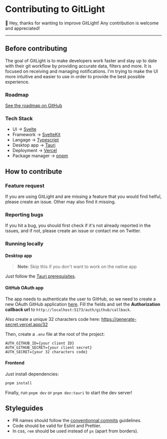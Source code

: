 # Contributing to GitLight

👋 Hey, thanks for wanting to improve GitLight! Any contribution is welcome and appreciated!

---

## Before contributing

The goal of GitLight is to make developers work faster and stay up to date with their git workflow by providing accurate data, filters and more. It is focused on receiving and managing notifications. I'm trying to make the UI more intuitive and easier to use in order to provide the best possible experience.

### Roadmap

[See the roadmap on GitHub](https://github.com/users/colinlienard/projects/1)

### Tech Stack

- UI → [Svelte](https://svelte.dev/)
- Framework → [SvelteKit](https://kit.svelte.dev/)
- Langage → [Typescript](https://www.typescriptlang.org/)
- Desktop app → [Tauri](https://tauri.app/)
- Deployment → [Vercel](https://vercel.com)
- Package manager → [pnpm](https://pnpm.io/)

## How to contribute

### Feature request

If you are using GitLight and are missing a feature that you would find helful, please create an issue. Other may also find it missing.

### Reporting bugs

If you hit a bug, you should first check if it's not already reported in the issues, and if not, please create an issue or contact me on Twitter.

### Running locally

#### Desktop app

> **Note**: Skip this if you don't want to work on the native app

Just follow the [Tauri prerequisites](https://tauri.app/v1/guides/getting-started/prerequisites).

#### GitHub OAuth app

The app needs to authenticate the user to GitHub, so we need to create a new OAuth GitHub application [here](https://github.com/settings/applications/new). Fill the fields and set the **Authorization callback url** to `http://localhost:5173/auth/github/callback`.

Also create a unique 32 characters code here: https://generate-secret.vercel.app/32

Then, create a `.env` file at the root of the project:

```.env
AUTH_GITHUB_ID={your client ID}
AUTH_GITHUB_SECRET={your client secret}
AUTH_SECRET={your 32 characters code}
```

#### Frontend

Just install dependencies:

```bash
pnpm install
```

Finally, run `pnpm dev` or `pnpm dev:tauri` to start the dev server!

## Styleguides

- PR names should follow the [conventionnal commits](https://www.conventionalcommits.org/en/v1.0.0/) guidelines.
- Code should be valid for Eslint and Prettier.
- In css, `rem` should be used instead of `px` (apart from borders).

